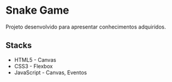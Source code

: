 # Snake Game

Projeto desenvolvido para apresentar conhecimentos adquiridos.

## Stacks

- HTML5 - Canvas
- CSS3 - Flexbox
- JavaScript - Canvas, Eventos
